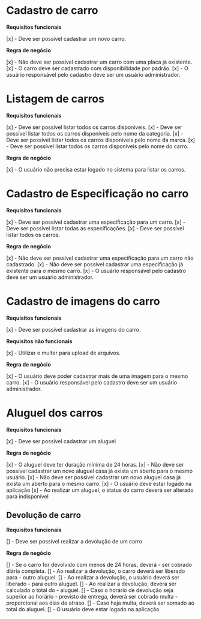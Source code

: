 # Cadastro de carro

**Requisitos funcionais**

[x] - Deve ser possível cadastrar um novo carro.

**Regra de negócio**

[x] - Não deve ser possível cadastrar um carro com uma placa já existente.
[x] - O carro deve ser cadastrado com disponibilidade por padrão.
[x] - O usuário responsável pelo cadastro deve ser um usuário administrador.

# Listagem de carros

**Requisitos funcionais**

[x] - Deve ser possível listar todos os carros disponíveis.
[x] - Deve ser possível listar todos os carros disponíveis pelo nome da categoria.
[x] - Deve ser possível listar todos os carros disponíveis pelo nome da marca.
[x] - Deve ser possível listar todos os carros disponíveis pelo nome do carro.

**Regra de negócio**

[x] - O usuário não precisa estar logado no sistema para listar os carros.

# Cadastro de Especificação no carro

**Requisitos funcionais**

[x] - Deve ser possível cadastrar uma especificação para um carro.
[x] - Deve ser possível listar todas as especificações.
[x] - Deve ser possível listar todos os carros.

**Regra de negócio**

[x] - Não deve ser possível cadastrar uma especificação para um carro não cadastrado.
[x] - Não deve ser possível cadastrar uma especificação já existente para o mesmo carro.
[x] - O usuário responsável pelo cadastro deve ser um usuário administrador.

# Cadastro de imagens do carro

**Requisitos funcionais**

[x] - Deve ser possível cadastrar as imagens do carro.

**Requisitos não funcionais**

[x] - Utilizar o multer para upload de arquivos.

**Regra de negócio**

[x] - O usuário deve poder cadastrar mais de uma imagem para o mesmo carro.
[x] - O usuário responsável pelo cadastro deve ser um usuário administrador.

# Aluguel dos carros

**Requisitos funcionais**

[x] - Deve ser possível cadastrar um aluguel

**Regra de negócio**

[x] - O aluguel deve ter duração mínima de 24 horas.
[x] - Não deve ser possível cadastrar um novo aluguel casa já exista um aberto para o mesmo usuário.
[x] - Não deve ser possível cadastrar um novo aluguel casa já exista um aberto para o mesmo carro.
[x] - O usuário deve estar logado na aplicação
[x] - Ao realizar um aluguel, o status do carro deverá ser alterado para indisponível

## Devolução de carro

**Requisitos funcionais**

[] - Deve ser possível realizar a devolução de um carro

**Regra de negócio**

[] - Se o carro for devolvido com menos de 24 horas, deverá - ser cobrado diária completa.
[] - Ao realizar a devolução, o carro deverá ser liberado para - outro aluguel.
[] - Ao realizar a devolução, o usuário deverá ser liberado - para outro aluguel.
[] - Ao realizar a devolução, deverá ser calculado o total do - aluguel.
[] - Caso o horário de devolução seja superior ao horário - previsto de entrega, deverá ser cobrado multa - proporcional aos dias de atraso.
[] - Caso haja multa, deverá ser somado ao total do aluguel.
[] - O usuário deve estar logado na aplicação
